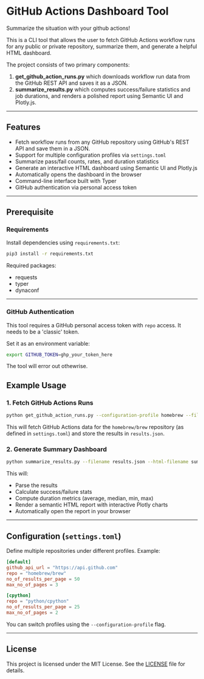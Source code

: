 # GitHub Actions Dashboard Tool

Summarize the situation with your github actions! 

This is a CLI tool that allows the user to fetch GitHub Actions workflow runs for any public or private repository, summarize them, and generate a helpful HTML dashboard.

The project consists of two primary components:

1. **get_github_action_runs.py** which downloads workflow run data from the GitHub REST API and saves it as a JSON. 
2. **summarize_results.py** which computes success/failure statistics and job durations, and renders a polished report using Semantic UI and Plotly.js.

---

## Features

- Fetch workflow runs from any GitHub repository using GitHub's REST API and save them in a JSON.
- Support for multiple configuration profiles via `settings.toml`
- Summarize pass/fail counts, rates, and duration statistics
- Generate an interactive HTML dashboard using Semantic UI and Plotly.js
- Automatically opens the dashboard in the browser
- Command-line interface built with Typer
- GitHub authentication via personal access token

---
## Prerequisite
### Requirements

Install dependencies using `requirements.txt`:

```bash
pip3 install -r requirements.txt
```

Required packages:
- requests
- typer
- dynaconf

---

### GitHub Authentication

This tool requires a GitHub personal access token with `repo` access. It needs to be a 'classic' token.

Set it as an environment variable:

```bash
export GITHUB_TOKEN=ghp_your_token_here
```
The tool will error out othewrise.
## Example Usage

### 1. Fetch GitHub Actions Runs

```bash
python get_github_action_runs.py --configuration-profile homebrew --filename results.json
```

This will fetch GitHub Actions data for the `homebrew/brew` repository (as defined in `settings.toml`) and store the results in `results.json`.

### 2. Generate Summary Dashboard

```bash
python summarize_results.py --filename results.json --html-filename summary.html
```

This will:
- Parse the results
- Calculate success/failure stats
- Compute duration metrics (average, median, min, max)
- Render a semantic HTML report with interactive Plotly charts
- Automatically open the report in your browser

---

## Configuration (`settings.toml`)

Define multiple repositories under different profiles. Example:

```toml
[default]
github_api_url = "https://api.github.com"
repo = "homebrew/brew"
no_of_results_per_page = 50
max_no_of_pages = 3

[cpython]
repo = "python/cpython"
no_of_results_per_page = 25
max_no_of_pages = 2
```

You can switch profiles using the `--configuration-profile` flag.

---

## License

This project is licensed under the MIT License. See the [LICENSE](LICENSE) file for details.

